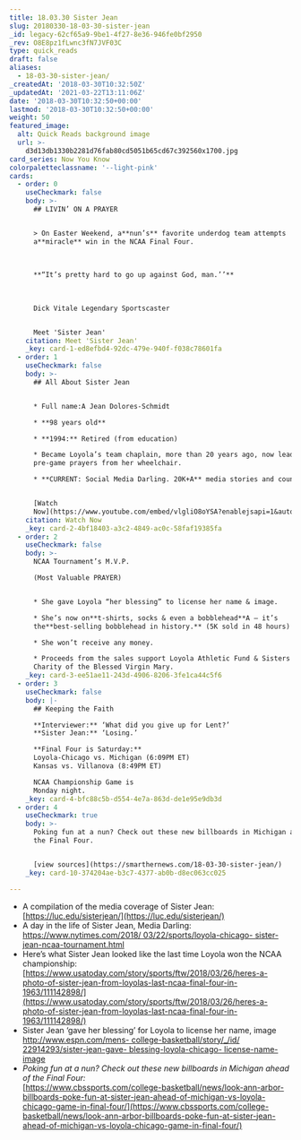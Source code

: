 ```yaml
---
title: 18.03.30 Sister Jean
slug: 20180330-18-03-30-sister-jean
_id: legacy-62cf65a9-9be1-4f27-8e36-946fe0bf2950
_rev: O8E8pz1fLwnc3fN7JVF03C
type: quick_reads
draft: false
aliases:
  - 18-03-30-sister-jean/
_createdAt: '2018-03-30T10:32:50Z'
_updatedAt: '2021-03-22T13:11:06Z'
date: '2018-03-30T10:32:50+00:00'
lastmod: '2018-03-30T10:32:50+00:00'
weight: 50
featured_image:
  alt: Quick Reads background image
  url: >-
    d3d13db1330b2281d76fab80cd5051b65cd67c392560x1700.jpg
card_series: Now You Know
colorpaletteclassname: '--light-pink'
cards:
  - order: 0
    useCheckmark: false
    body: >-
      ## LIVIN’ ON A PRAYER


      > On Easter Weekend, a**nun’s** favorite underdog team attempts
      a**miracle** win in the NCAA Final Four.  
        
        
        
      **“It’s pretty hard to go up against God, man.’’**  
        
        
        
      Dick Vitale Legendary Sportscaster


      Meet 'Sister Jean'
    citation: Meet 'Sister Jean'
    _key: card-1-ed8efbd4-92dc-479e-940f-f038c78601fa
  - order: 1
    useCheckmark: false
    body: >-
      ## All About Sister Jean


      * Full name:A Jean Dolores-Schmidt

      * **98 years old**

      * **1994:** Retired (from education)

      * Became Loyola’s team chaplain, more than 20 years ago, now leading
      pre-game prayers from her wheelchair.

      * **CURRENT: Social Media Darling. 20K+A** media stories and counting.


      [Watch
      Now](https://www.youtube.com/embed/vlgliO8oYSA?enablejsapi=1&autoplay=1&rel=0)
    citation: Watch Now
    _key: card-2-4bf18403-a3c2-4849-ac0c-58faf19385fa
  - order: 2
    useCheckmark: false
    body: >-
      NCAA Tournament’s M.V.P.  

      (Most Valuable PRAYER)


      * She gave Loyola “her blessing” to license her name & image.

      * She’s now on**t-shirts, socks & even a bobblehead**A — it’s
      the**best-selling bobblehead in history.** (5K sold in 48 hours)

      * She won’t receive any money.

      * Proceeds from the sales support Loyola Athletic Fund & Sisters of
      Charity of the Blessed Virgin Mary.
    _key: card-3-ee51ae11-243d-4906-8206-3fe1ca44c5f6
  - order: 3
    useCheckmark: false
    body: |-
      ## Keeping the Faith

      **Interviewer:** ‘What did you give up for Lent?’  
      **Sister Jean:** ‘Losing.’

      **Final Four is Saturday:**  
      Loyola-Chicago vs. Michigan (6:09PM ET)  
      Kansas vs. Villanova (8:49PM ET)

      NCAA Championship Game is  
      Monday night.
    _key: card-4-bfc88c5b-d554-4e7a-863d-de1e95e9db3d
  - order: 4
    useCheckmark: true
    body: >-
      Poking fun at a nun? Check out these new billboards in Michigan ahead of
      the Final Four.


      [view sources](https://smarthernews.com/18-03-30-sister-jean/)
    _key: card-10-374204ae-b3c7-4377-ab0b-d8ec063cc025

---
```

* A compilation of the media coverage of Sister Jean: [https://luc.edu/sisterjean/](https://luc.edu/sisterjean/)
* A day in the life of Sister Jean, Media Darling: [https://www.nytimes.com/2018/ 03/22/sports/loyola-chicago- sister-jean-ncaa-tournament.html](https://www.nytimes.com/2018/)
* Here’s what Sister Jean looked like the last time Loyola won the NCAA championship: [https://www.usatoday.com/story/sports/ftw/2018/03/26/heres-a-photo-of-sister-jean-from-loyolas-last-ncaa-final-four-in-1963/111142898/](https://www.usatoday.com/story/sports/ftw/2018/03/26/heres-a-photo-of-sister-jean-from-loyolas-last-ncaa-final-four-in-1963/111142898/)
* Sister Jean ‘gave her blessing’ for Loyola to license her name, image [http://www.espn.com/mens- college-basketball/story/_/id/ 22914293/sister-jean-gave- blessing-loyola-chicago- license-name-image](http://www.espn.com/mens-)
* _Poking fun at a nun? Check out these new billboards in Michigan ahead of the Final Four:_  
[https://www.cbssports.com/college-basketball/news/look-ann-arbor-billboards-poke-fun-at-sister-jean-ahead-of-michigan-vs-loyola-chicago-game-in-final-four/](https://www.cbssports.com/college-basketball/news/look-ann-arbor-billboards-poke-fun-at-sister-jean-ahead-of-michigan-vs-loyola-chicago-game-in-final-four/)